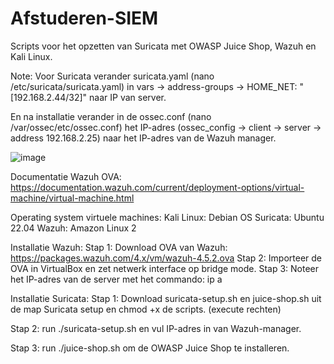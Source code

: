 # Afstuderen-SIEM
 Scripts voor het opzetten van Suricata met OWASP Juice Shop, Wazuh en Kali Linux.

Note:
Voor Suricata verander suricata.yaml  (nano /etc/suricata/suricata.yaml) in vars -> address-groups -> HOME_NET: "[192.168.2.44/32]" naar IP van server.

En na installatie verander in de ossec.conf (nano /var/ossec/etc/ossec.conf) 
het IP-adres (ossec_config -> client -> server -> address 192.168.2.25) naar het IP-adres van de Wazuh manager.

![image](https://github.com/Jensjee/Afstuderen-SIEM/assets/16975896/74a05d0f-5c9d-4c41-8310-cb67328ccdb0)

Documentatie Wazuh OVA: https://documentation.wazuh.com/current/deployment-options/virtual-machine/virtual-machine.html 

Operating system virtuele machines:
Kali Linux: Debian OS
Suricata: Ubuntu 22.04
Wazuh: Amazon Linux 2

Installatie Wazuh:
Stap 1: Download OVA van Wazuh: https://packages.wazuh.com/4.x/vm/wazuh-4.5.2.ova
Stap 2: Importeer de OVA in VirtualBox en zet netwerk interface op bridge mode.
Stap 3: Noteer het IP-adres van de server met het commando: ip a

Installatie Suricata:
Stap 1:
Download suricata-setup.sh en juice-shop.sh uit de map Suricata setup en chmod +x de scripts. (execute rechten)

Stap 2:
run ./suricata-setup.sh en vul IP-adres in van Wazuh-manager.

Stap 3:
run ./juice-shop.sh om de OWASP Juice Shop te installeren.
